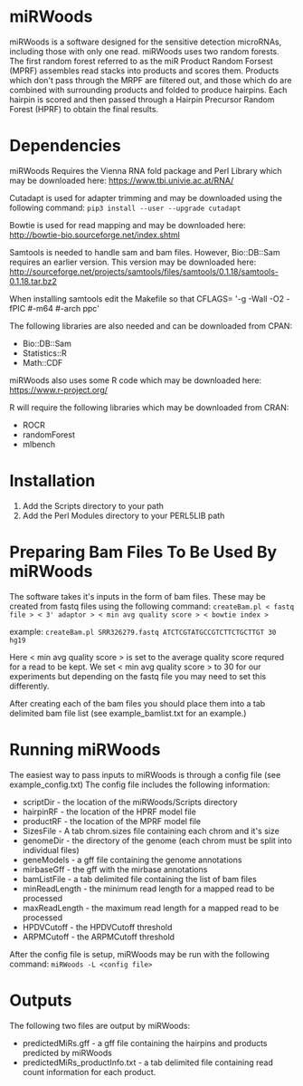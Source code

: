 # miRWoods

miRWoods is a software designed for the
    sensitive detection microRNAs, including those with only one read.
    miRWoods uses two random forests. The 
    first random forest referred to as the miR Product Random Forsest (MPRF) 
    assembles read stacks into products and scores them. Products which 
    don't pass through the MRPF are filtered out, and those which do are 
    combined with surrounding products and folded to produce hairpins. 
    Each hairpin is scored and then passed through a Hairpin Precursor 
    Random Forest (HPRF) to obtain the final results. 
    
# Dependencies

miRWoods Requires the Vienna RNA fold package and Perl Library which may be downloaded here:
https://www.tbi.univie.ac.at/RNA/

Cutadapt is used for adapter trimming and may be downloaded using the following command:
`pip3 install --user --upgrade cutadapt`

Bowtie is used for read mapping and may be downloaded here:
http://bowtie-bio.sourceforge.net/index.shtml

Samtools is needed to handle sam and bam files.  However, Bio::DB::Sam requires an earlier version.  This version may be downloaded here:
http://sourceforge.net/projects/samtools/files/samtools/0.1.18/samtools-0.1.18.tar.bz2

When installing samtools edit the Makefile so that CFLAGS= '-g -Wall -O2 -fPIC #-m64 #-arch ppc'

The following libraries are also needed and can be downloaded from CPAN:
- Bio::DB::Sam
- Statistics::R
- Math::CDF

miRWoods also uses some R code which may be downloaded here:
https://www.r-project.org/  

R will require the following libraries which may be downloaded from CRAN:
- ROCR
- randomForest
- mlbench

# Installation

1. Add the Scripts directory to your path
2. Add the Perl Modules directory to your PERL5LIB path

# Preparing Bam Files To Be Used By miRWoods

The software takes it's inputs in the form of bam files.  These may be created from fastq files using the following command:
`createBam.pl < fastq file > < 3' adaptor > < min avg quality score > < bowtie index >`

example: `createBam.pl SRR326279.fastq ATCTCGTATGCCGTCTTCTGCTTGT 30 hg19`

Here < min avg quality score > is set to the average quality score requred for a read to be kept.  We set < min avg quality score > to 30 for our experiments but depending on the fastq file you may need to set this differently.

After creating each of the bam files you should place them into a tab delimited bam file list (see example_bamlist.txt for an example.)

# Running miRWoods

The easiest way to pass inputs to miRWoods is through a config file (see example_config.txt)  The config file includes the following information:

- scriptDir - the location of the miRWoods/Scripts directory
- hairpinRF - the location of the HPRF model file
- productRF - the location of the MPRF model file
- SizesFile - A tab chrom.sizes file containing each chrom and it's size 
- genomeDir - the directory of the genome (each chrom must be split into individual files)
- geneModels - a gff file containing the genome annotations
- mirbaseGff - the gff with the mirbase annotations 
- bamListFile - a tab delimited file containing the list of bam files
- minReadLength - the minimum read length for a mapped read to be processed
- maxReadLength - the maximum read length for a mapped read to be processed
- HPDVCutoff - the HPDVCutoff threshold
- ARPMCutoff - the ARPMCutoff threshold

After the config file is setup, miRWoods may be run with the following command:
`miRWoods -L <config file>`

# Outputs

The following two files are output by miRWoods:
- predictedMiRs.gff - a gff file containing the hairpins and products predicted by miRWoods
- predictedMiRs_productInfo.txt - a tab delimited file containing read count information for each product. 

